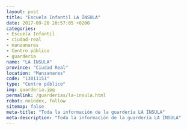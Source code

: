 ```yaml
---
layout: post
title: "Escuela Infantil LA ÍNSULA"
date: 2017-09-20 20:57:05 +0200
categories:
- Escuela Infantil
- ciudad-real
- manzanares
- Centro público
- guarderia
name: "LA ÍNSULA"
province: "Ciudad Real"
location: "Manzanares"
code: "13011151"
type: "Centro público"
img: guarderia.jpg
permalink: /guarderias/la-insula.html
robot: noindex, follow
sitemap: false
meta-title: "Toda la información de la guardería LA ÍNSULA"
meta-description: "Toda la información de la guardería LA ÍNSULA"
---
```

